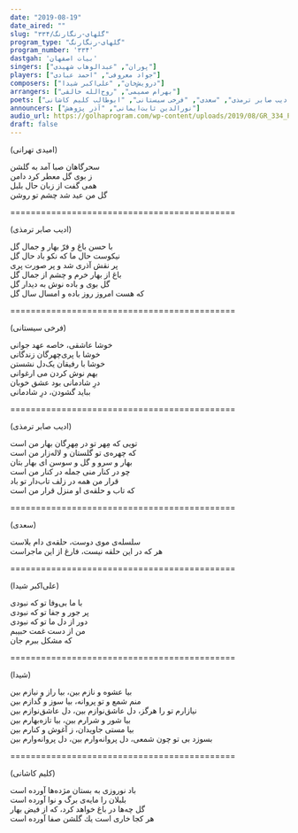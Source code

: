 ```yaml
---
date: "2019-08-19"
date_aired: ""
slug: "گلهای-رنگارنگ/۳۳۴"
program_type: "گلهای-رنگارنگ"
program_number: '۳۳۴'
dastgah: 'بیات اصفهان'
singers: ["پوران", "عبدالوهاب شهیدی"]
players: ["جواد معروفی", "احمد عبادی"]
composers: ["درویش‌خان", "علی‌اکبر شیدا"]
arrangers: ["بهرام صمیمی", "روح‌الله خالقی"]
poets: ["علی‌اکبر شیدا", "امیدی تهرانی", "ادیب صابر ترمذی", "سعدی", "فرخی سیستانی", "ابوطالب کلیم کاشانی"]
announcers: ["نورالدین ثابت‌ایمانی", "آذر پژوهش"]
audio_url: https://golhaprogram.com/wp-content/uploads/2019/08/GR_334_Pouran_Shahidi.mp3
draft: false
---
```


(امیدی تهرانی)  

سحرگاهان صبا آمد به گلشن  
ز بوی گل معطر کرد دامن  
همی گفت از زبان حال بلبل  
گل من عید شد چشم تو روشن  

============================================  

(ادیب صابر ترمذی)  

با حسن باغ و فرّ بهار و جمال گل  
نیکوست حال ما که نکو باد حال گل  
پر نقش آذری شد و پر صورت پری  
باغ از بهار خرم و چشم از جمال گل  
گل بوی و باده نوش به دیدار گل  
که هست امروز روز باده و امسال سال گل  

============================================  

(فرخی سیستانی)  

خوشا عاشقی، خاصه عهد جوانی  
خوشا با پری‌چهرگان زندگانی  
خوشا با رفیقان یک‌دل نشستن  
بهم نوش کردن می ارغوانی  
درِ شادمانی بود عشق خوبان  
بباید گشودن، درِ شادمانی  

============================================  

(ادیب صابر ترمذی)  

تویی که مِهر تو در مِهرِگان بهار من است  
که چهره‌ی تو گلستان و لاله‌زار من است  
بهار و سرو و گل و سوسن ای بهار بتان  
چو در کنار منی جمله در کنار من است  
قرار من همه در زلف تاب‌دار تو باد  
که تاب و حلقه‌ی او منزل قرار من است  

============================================  

(سعدی)  

سلسله‌ی موی دوست، حلقه‌ی دام بلاست  
هر که در این حلقه نیست، فارغ از این ماجراست  

============================================  

(علی‌اکبر شیدا)  

با ما بی‌وفا تو که نبودی  
پر جور و جفا تو که نبودی  
دور از دل ما تو که نبودی  
من از دست غمت حبیبم  
که مشکل ببرم جان  

============================================  

(شیدا)  

بیا عشوه و نازم بین، بیا راز و نیازم بین  
منم شمع و تو پروانه، بیا سوز و گدازم بین  
نیازارم تو را هرگز، دل عاشق‌نوازم بین، دل عاشق‌نوازم بین  
بیا شور و شرارم بین، بیا تازه‌بهارم بین  
بیا مستی جاویدان، ز آغوش و کنارم بین  
بسوزد بی تو چون شمعی، دل پروانه‌وارم بین، دل پروانه‌وارم بین  

============================================  

(کلیم کاشانی)  

باد نوروزی به بستان مژده‌ها آورده است  
بلبلان را مایه‌ی برگ و نوا آورده است  
گل چه‌ها در باغ خواهد کرد، که از فیض بهار  
هر کجا خاری است یك گلشن صفا آورده است  
